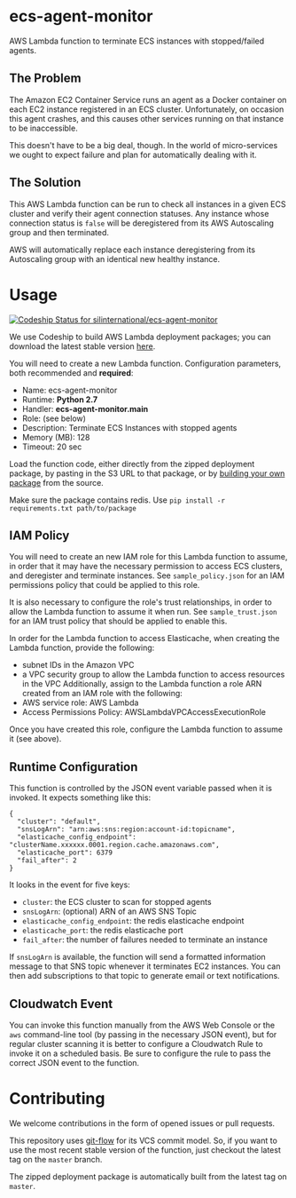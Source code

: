 # ecs-agent-monitor
AWS Lambda function to terminate ECS instances with stopped/failed agents.

## The Problem
The Amazon EC2 Container Service runs an agent as a Docker container on each EC2
instance registered in an ECS cluster. Unfortunately, on occasion this agent
crashes, and this causes other services running on that instance to be
inaccessible.

This doesn't have to be a big deal, though. In the world of micro-services we
ought to expect failure and plan for automatically dealing with it.

## The Solution
This AWS Lambda function can be run to check all instances in a given ECS
cluster and verify their agent connection statuses. Any instance whose
connection status is `false` will be deregistered from its AWS Autoscaling group
and then terminated.

AWS will automatically replace each instance deregistering from its Autoscaling
group with an identical new healthy instance.


# Usage
[ ![Codeship Status for silinternational/ecs-agent-monitor](https://codeship.com/projects/97556e30-e3dc-0133-e2f1-2ef0590de381/status?branch=master)](https://codeship.com/projects/146170)

We use Codeship to build AWS Lambda deployment packages; you can download the
latest stable version [here](https://s3.amazonaws.com/gtis-public-web/ecs-agent-monitor.zip).

You will need to create a new Lambda function. Configuration parameters, both
recommended and **required**:
  - Name: ecs-agent-monitor
  - Runtime: **Python 2.7**
  - Handler: **ecs-agent-monitor.main**
  - Role: (see below)
  - Description: Terminate ECS Instances with stopped agents
  - Memory (MB): 128
  - Timeout: 20 sec

Load the function code, either directly from the zipped deployment package, by
pasting in the S3 URL to that package, or by [building your own package](http://docs.aws.amazon.com/lambda/latest/dg/lambda-python-how-to-create-deployment-package.html)
from the source.

Make sure the package contains redis. Use `pip install -r requirements.txt path/to/package`

## IAM Policy
You will need to create an new IAM role for this Lambda function to assume,
in order that it may have the necessary permission to access ECS clusters,
and deregister and terminate instances. See `sample_policy.json` for an
IAM permissions policy that could be applied to this role.

It is also necessary to configure the role's trust relationships, in order to
allow the Lambda function to assume it when run. See `sample_trust.json` for an
IAM trust policy that should be applied to enable this.

In order for the Lambda function to access Elasticache, when creating the Lambda function, provide the following:
- subnet IDs in the Amazon VPC
- a VPC security group to allow the Lambda function to access resources in the VPC
Additionally, assign to the Lambda function a role ARN created from an IAM role with the following:
- AWS service role: AWS Lambda
- Access Permissions Policy: AWSLambdaVPCAccessExecutionRole  

Once you have created this role, configure the Lambda function to assume it (see
above).

## Runtime Configuration
This function is controlled by the JSON event variable passed when it is
invoked. It expects something like this:

    {
      "cluster": "default",
      "snsLogArn": "arn:aws:sns:region:account-id:topicname",
      "elasticache_config_endpoint": "clusterName.xxxxxx.0001.region.cache.amazonaws.com",
      "elasticache_port": 6379
      "fail_after": 2
    }

It looks in the event for five keys:
  - `cluster`: the ECS cluster to scan for stopped agents
  - `snsLogArn`: (optional) ARN of an AWS SNS Topic
  - `elasticache_config_endpoint`: the redis elasticache endpoint
  - `elasticache_port`: the redis elasticache port
  - `fail_after`: the number of failures needed to terminate an instance

If `snsLogArn` is available, the function will send a formatted information
message to that SNS topic whenever it terminates EC2 instances. You can then
add subscriptions to that topic to generate email or text notifications.

## Cloudwatch Event
You can invoke this function manually from the AWS Web Console or the `aws`
command-line tool (by passing in the necessary JSON event), but for regular
cluster scanning it is better to configure a Cloudwatch Rule to invoke it 
on a scheduled basis. Be sure to configure the rule to pass the correct JSON
event to the function.

# Contributing
We welcome contributions in the form of opened issues or pull requests.

This repository uses [git-flow](http://nvie.com/posts/a-successful-git-branching-model/)
for its VCS commit model. So, if you want to use the most recent stable version
of the function, just checkout the latest tag on the `master` branch.

The zipped deployment package is automatically built from the latest tag on `master`.
